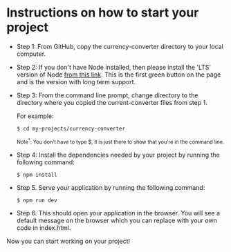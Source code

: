# Instructions on how to start your project

* Step 1:  From GitHub, copy the currency-converter directory to your local computer.

* Step 2: If you don't have Node installed, then please install the 'LTS' version of Node [from this link](https://nodejs.org/en/). This is the first green button on the page and is the version with long term support.

* Step 3: From the command line prompt, change directory to the directory where you copied the current-converter files from step 1.  

  For example:
  
  <code>$ cd my-projects/currency-converter</code>
  
  <small>Note<sup>*</sup>: You don't have to type $, it is just there to show that you're in the command line.</small>
  
* Step 4: Install the dependencies needed by your project by running the following command:

  <code>$ npm install</code>

* Step 5. Serve your application by running the following command:

  <code>$ npm run dev</code>
  
* Step 6. This should open your application in the browser. You will see a default message on the browser which you can replace with your own code in index.html. 

Now you can start working on your project!
  